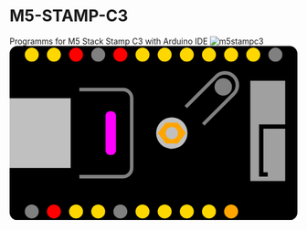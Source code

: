 # M5-STAMP-C3
Programms for M5 Stack Stamp C3 with Arduino IDE
![m5stampc3](https://user-images.githubusercontent.com/78592626/151159515-19b53a94-3303-4e2f-9a99-7310c0dba864.gif)
<svg viewBox='0 0 330 200' xmlns='http://www.w3.org/2000/svg'>
	<rect x='0' y='0' rx='9'   ry='9' width='330' height='200' fill='black' />
	<path stroke-width='4' stroke='gray' d='M80,50 h 50 a 10 10 0 0 1 10 10 v80 a 10 10 0 0 1 -10 10 h-50' ><title>Button Port=3</title></path>
	<rect fill='#C0C0C0'  x='0' y='60' width='70' height='80'><title>USB C</title></rect>
	<rect id='ledcol' fill='magenta' x='110' y='75' rx='5' ry='5' width='12' height='50'  ><title>LED SK6812 / Port=2</title></rect>
	<path fill='#A0A0A0' d='M276,40h40v50h-30v60h10v-5h-5v-50h25v60h-40z'><title>WiFi Antenna 3D</title></path>
	<path stroke-width='4' stroke='gray' stroke='red' fill='none' d='M202,70 l35,-35 a 10 10 0 0 1 20 20 l-35,35' ><title>Reset</title></path>
	<circle cx='245' cy='47' r='10' fill='gray'><title>RESET</title></circle>
	<circle cx='186' cy='100' r='18' fill='silver' />
	<path fill='orange' d='M179,88 h14 l9,12l-9,12 h-14l-9,-12l9,-12' ></path>
	<circle cx='186' cy='100' r='7' fill='silver' />
<g transform='translate(0 10)' >
	<circle id='LED' cx= '25.4' cy= '0' r= '8' fill='gold'  ><title>G0</title></circle>
	<circle id='LED' cx= '50.8' cy= '0' r=' 8' fill='gold'  ><title>G1</title></circle>
	<circle id='LED' cx= '76.2' cy= '0' r= '8' fill='red'   ><title>5V</title></circle>
	<circle id='LED' cx='101.6' cy= '0' r=' 8' fill='gray'  ><title>GND</title></circle>
	<circle id='LED' cx='127.0' cy= '0' r= '8' fill='red'   ><title>5V</title></circle>
	<circle id='LED' cx='152.4' cy= '0' r=' 8' fill='gold'  ><title>10</title></circle>
	<circle id='LED' cx='177.8' cy= '0' r= '8' fill='gold'  ><title>8</title></circle>
	<circle id='LED' cx='203.2' cy= '0' r=' 8' fill='gold'  ><title>7</title></circle>
	<circle id='LED' cx='228.6' cy= '0' r= '8' fill='gold'  ><title>6</title></circle>
	<circle id='LED' cx='254.0' cy= '0' r=' 8' fill='gold'  ><title>5</title></circle>
	<circle id='LED' cx='279.4' cy= '0' r= '8' fill='gold'  ><title>4</title></circle>
	<circle id='LED' cx='304.8' cy= '0' r=' 8' fill='gray'  ><title>GND</title></circle>
</g>
<g transform='translate(0 190)'>
	<circle id='LED' cx= '25.4' cy= '0' r= '8' fill='gray'  ><title>GND</title></circle>
	<circle id='LED' cx= '50.8' cy= '0' r=' 8' fill='red'   ><title>5V</title></circle>
	<circle id='LED' cx= '76.2' cy= '0' r= '8' fill='gold'  ><title>USB D+ 19</title></circle>
	<circle id='LED' cx='101.6' cy= '0' r=' 8' fill='gold'  ><title>USB D- 18</title></circle>
	<circle id='LED' cx='127.0' cy= '0' r= '8' fill='gray'  ><title>GND</title></circle>
	<circle id='LED' cx='152.4' cy= '0' r=' 8' fill='gold'  ><title> 9</title></circle>
	<circle id='LED' cx='177.8' cy= '0' r= '8' fill='gold'  ><title>ENABLE</title></circle>
	<circle id='LED' cx='203.2' cy= '0' r=' 8' fill='gold'  ><title>Serial Rx 20 C3 in</title></circle>
	<circle id='LED' cx='228.6' cy= '0' r= '8' fill='gold'  ><title>Serial Tx 21 C3 out</title></circle>
	<circle id='LED' cx='254.0' cy= '0' r=' 8' fill='orange'><title>3V3</title></circle>
</g>
</svg><br/>
<script>
var i_cnt=0
var eidled=document.getElementById('ledcol');
function changecol()
{
	if(i_cnt&4){s_col='#FF';} else {s_col='#00';}
	if(i_cnt&2){s_col+='FF';} else {s_col+='00';}
	if(i_cnt&1){s_col+='FF';} else {s_col+='00';}
	eidled.setAttribute('fill',s_col);
	i_cnt++; if(i_cnt>7){i_cnt=0;}
}
setInterval(changecol,1000);
</script>
